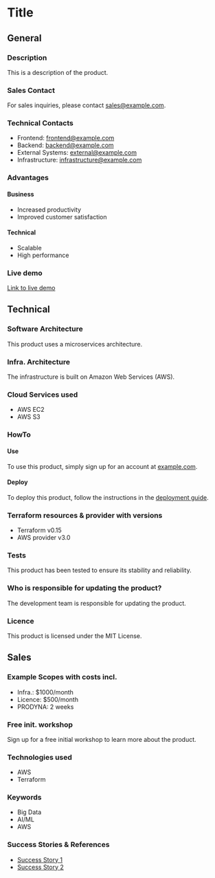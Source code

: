# Title

## General

### Description
This is a description of the product.

### Sales Contact
For sales inquiries, please contact sales@example.com.

### Technical Contacts
- Frontend: frontend@example.com
- Backend: backend@example.com
- External Systems: external@example.com
- Infrastructure: infrastructure@example.com

### Advantages
#### Business
- Increased productivity
- Improved customer satisfaction

#### Technical
- Scalable
- High performance

### Live demo
[Link to live demo](https://example.com)

## Technical

### Software Architecture
This product uses a microservices architecture.

### Infra. Architecture
The infrastructure is built on Amazon Web Services (AWS).

### Cloud Services used
- AWS EC2
- AWS S3

### HowTo
#### Use
To use this product, simply sign up for an account at [example.com](https://example.com).

#### Deploy
To deploy this product, follow the instructions in the [deployment guide](https://example.com/deployment-guide).

### Terraform resources & provider with versions
- Terraform v0.15
- AWS provider v3.0

### Tests
This product has been tested to ensure its stability and reliability.

### Who is responsible for updating the product?
The development team is responsible for updating the product.

### Licence
This product is licensed under the MIT License.

## Sales

### Example Scopes with costs incl.
- Infra.: $1000/month
- Licence: $500/month
- PRODYNA: 2 weeks

### Free init. workshop
Sign up for a free initial workshop to learn more about the product.

### Technologies used
- AWS
- Terraform

### Keywords
- Big Data
- AI/ML
- AWS

### Success Stories & References
- [Success Story 1](https://example.com/success-story-1)
- [Success Story 2](https://example.com/success-story-2)